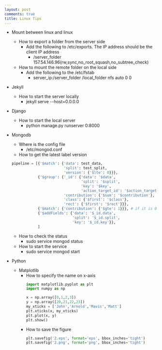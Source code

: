 ```yaml
---
layout: post
comments: true
title: Linux Tips
---
```


* Mount between linux and linux
    * How to export a folder from the server side
        * Add the following to /etc/exports. The IP address should be the
    client IP address
            * /server_folder       157.54.146.96(rw,sync,no_root_squash,no_subtree_check) 
    * How to mount the remote folder on the local side
        * Add the following to the /etc/fstab
            * server_ip:/server_folder         /local_folder   nfs    auto    0       0

* Jekyll
    * How to start the server locally
        * jekyll serve --host=0.0.0.0

* Django
    * How to start the local server
        * python manage.py runserver 0:8000

* Mongodb
    * Where is the config file
        * /etc/mongod.conf
    * How to get the latest label version
    ``` python
    pipeline = [{'$match': {'data': test_data, 
                            'split': test_split,
                            'version': {'$lte': 0}}},
                {'$group': {'_id': {'data': '$data',
                                    'split': '$split',
                                    'key': '$key',
                                    'action_target_id': '$action_target_id'},
                            'contribution': {'$sum': '$contribution'},
                            'class': {'$first': '$class'},
                            'rect': {'$first': '$rect'}}},
                {'$match': {'contribution': {'$gte': 1}}}, # if it is 0, it means we removed the box
                {'$addFields': {'data': '$_id.data', 
                                'split': '$_id.split',
                                'key': '$_id.key'}},
                ]
    ```
    * How to check the status
        * sudo service mongod status
    * How to start the service
        * sudo service mongod start
* Python
    * Matplotlib
        * How to specify the name on x-axis
          ```python
          import matplotlib.pyplot as plt
          import numpy as np
          
          x = np.array([0,1,2,3])
          y = np.array([20,21,22,23])
          my_xticks = ['John','Arnold','Mavis','Matt']
          plt.xticks(x, my_xticks)
          plt.plot(x, y)
          plt.show()
          ```
        * How to save the figure
          ```python
          plt.savefig('2.eps', format='eps', bbox_inches='tight')
          plt.savefig('2.png', format='png', bbox_inches='tight')
          ```
